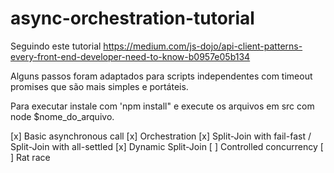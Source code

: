 # async-orchestration-tutorial
Seguindo este tutorial https://medium.com/js-dojo/api-client-patterns-every-front-end-developer-need-to-know-b0957e05b134

Alguns passos foram adaptados para scripts independentes com timeout promises que são mais simples e portáteis.

Para executar instale com 'npm install" e execute os arquivos em src com node $nome_do_arquivo.

[x] Basic asynchronous call
[x] Orchestration
[x] Split-Join with fail-fast / Split-Join with all-settled
[x] Dynamic Split-Join
[ ] Controlled concurrency
[ ] Rat race
